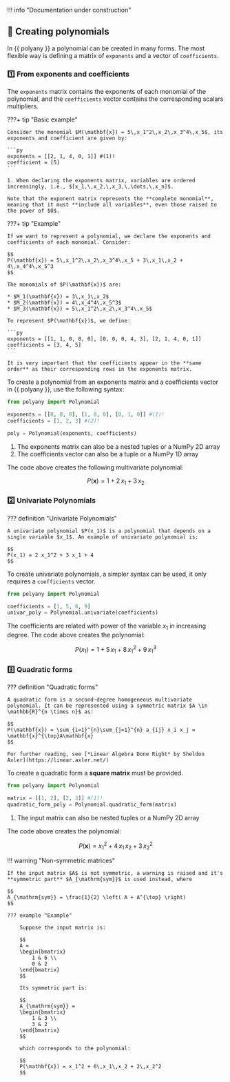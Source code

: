 !!! info "Documentation under construction"

## :pencil: Creating polynomials

In {{ polyany }} a polynomial can be created in many forms. The most flexible way is defining a matrix of `exponents` and a vector of `coefficients`.

### :one: From exponents and coefficients

The `exponents` matrix contains the exponents of each monomial of the polynomial, and the `coefficients` vector contains the corresponding scalars multipliers.

???+ tip "Basic example"

    Consider the monomial $M(\mathbf{x}) = 5\,x_1^2\,x_2\,x_3^4\,x_5$, its exponents and coefficient are given by:

    ```py
    exponents = [[2, 1, 4, 0, 1]] #(1)!
    coefficient = [5]
    ```

    1. When declaring the exponents matrix, variables are ordered increasingly, i.e., $[x_1,\,x_2,\,x_3,\,\dots,\,x_n]$.

    Note that the exponent matrix represents the **complete monomial**, meaning that it must **include all variables**, even those raised to the power of $0$.

???+ tip "Example"

    If we want to represent a polynomial, we declare the exponents and coefficients of each monomial. Consider:

    $$
    P(\mathbf{x}) = 5\,x_1^2\,x_2\,x_3^4\,x_5 + 3\,x_1\,x_2 + 4\,x_4^4\,x_5^3
    $$

    The monomials of $P(\mathbf{x})$ are:

    * $M_1(\mathbf{x}) = 3\,x_1\,x_2$
    * $M_2(\mathbf{x}) = 4\,x_4^4\,x_5^3$
    * $M_3(\mathbf{x}) = 5\,x_1^2\,x_2\,x_3^4\,x_5$

    To represent $P(\mathbf{x})$, we define:

    ```py
    exponents = [[1, 1, 0, 0, 0], [0, 0, 0, 4, 3], [2, 1, 4, 0, 1]]
    coefficients = [3, 4, 5]
    ```

    It is very important that the coefficients appear in the **same order** as their corresponding rows in the exponents matrix.

To create a polynomial from an exponents matrix and a coefficients vector in {{ polyany }}, use the following syntax:

```py
from polyany import Polynomial

exponents = [[0, 0, 0], [1, 0, 0], [0, 1, 0]] #(1)!
coefficients = [1, 2, 3] #(2)!

poly = Polynomial(exponents, coefficients)
```

1. The exponents matrix can also be a nested tuples or a NumPy 2D array
2. The coefficients vector can also be a tuple or a NumPy 1D array

The code above creates the following multivariate polynomial:

$$
P(\mathbf{x}) = 1 + 2\,x_1 + 3\,x_2
$$

### :two: Univariate Polynomials

??? definition "Univariate Polynomials"

    A univariate polynomial $P(x_1)$ is a polynomial that depends on a single variable $x_1$. An example of univariate polynomial is:

    $$
    P(x_1) = 2 x_1^2 + 3 x_1 + 4
    $$

To create univariate polynomials, a simpler syntax can be used, it only requires a `coefficients` vector.

```py
from polyany import Polynomial

coefficients = [1, 5, 8, 9]
univar_poly = Polynomial.univariate(coefficients)
```

The coefficients are related with power of the variable $x_1$ in increasing degree. The code above creates the polynomial:

$$
P(x_1) = 1 + 5\,x_1 + 8\,x_1^2 + 9\,x_1^3
$$

### :three: Quadratic forms

??? definition "Quadratic forms"

    A quadratic form is a second-degree homogeneous multivariate polynomial. It can be represented using a symmetric matrix $A \in \mathbb{R}^{n \times n}$ as:

    $$
    P(\mathbf{x}) = \sum_{i=1}^{n}\sum_{j=1}^{n} a_{ij} x_i x_j = \mathbf{x}^{\top}A\mathbf{x}
    $$

    For further reading, see [*Linear Algebra Done Right* by Sheldon Axler](https://linear.axler.net/)

To create a quadratic form a **square matrix** must be provided.

```py
from polyany import Polynomial

matrix = [[1, 2], [2, 3]] #(1)!
quadratic_form_poly = Polynomial.quadratic_form(matrix)
```

1. The input matrix can also be nested tuples or a NumPy 2D array

The code above creates the polynomial:

$$
P(\mathbf{x}) = x_1^2 + 4\,x_1\,x_2 + 3\,x_2^2
$$

!!! warning "Non-symmetric matrices"

    If the input matrix $A$ is not symmetric, a warning is raised and it's **symmetric part** $A_{\mathrm{sym}}$ is used instead, where

    $$
    A_{\mathrm{sym}} = \frac{1}{2} \left( A + A^{\top} \right)
    $$

    ??? example "Example"

        Suppose the input matrix is:

        $$
        A =
        \begin{bmatrix}
            1 & 6 \\
            0 & 2
        \end{bmatrix}
        $$

        Its symmetric part is:

        $$
        A_{\mathrm{sym}} =
        \begin{bmatrix}
            1 & 3 \\
            3 & 2
        \end{bmatrix}
        $$

        which corresponds to the polynomial:

        $$
        P(\mathbf{x}) = x_1^2 + 6\,x_1\,x_2 + 2\,x_2^2
        $$
